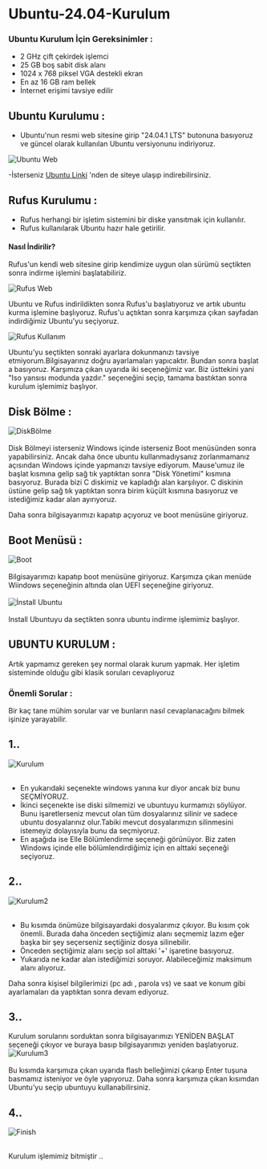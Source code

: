 # Ubuntu-24.04-Kurulum
### Ubuntu Kurulum İçin Gereksinimler :
- 2 GHz çift çekirdek işlemci
- 25 GB boş sabit disk alanı
- 1024 x 768 piksel VGA destekli ekran
- En az 16 GB ram bellek
- İnternet erişimi tavsiye edilir
## Ubuntu Kurulumu :
- Ubuntu'nun resmi web sitesine girip "24.04.1 LTS" butonuna basıyoruz ve güncel olarak kullanılan Ubuntu versiyonunu indiriyoruz.


  
![Ubuntu Web](https://github.com/beytulah-kizilkaya/Ubuntu-24.04-Kurulum/blob/main/Ekran%20g%C3%B6r%C3%BCnt%C3%BCs%C3%BC%202024-10-27%20125007.png)




-İsterseniz [Ubuntu Linki](https://ubuntu.com/download) 'nden de siteye ulaşıp indirebilirsiniz.

## Rufus Kurulumu :
- Rufus herhangi bir işletim sistemini bir diske yansıtmak için kullanılır.
- Rufus kullanılarak Ubuntu hazır hale getirilir.
#### Nasıl İndirilir?
Rufus'un kendi web sitesine girip kendimize uygun olan sürümü seçtikten sonra indirme işlemini başlatabiliriz.



![Rufus Web](https://github.com/beytulah-kizilkaya/Ubuntu-24.04-Kurulum/blob/main/Ekran%20g%C3%B6r%C3%BCnt%C3%BCs%C3%BC%202024-10-27%20125032.png)



Ubuntu ve Rufus indirildikten sonra Rufus'u başlatıyoruz ve artık ubuntu kurma işlemine başlıyoruz.
Rufus'u açtıktan sonra karşımıza çıkan sayfadan indirdiğimiz Ubuntu'yu seçiyoruz.




![Rufus Kullanım](https://github.com/beytulah-kizilkaya/Ubuntu-24.04-Kurulum/blob/main/Ekran%20g%C3%B6r%C3%BCnt%C3%BCs%C3%BC%202024-10-27%20125105.png) <br>

Ubuntu'yu seçtikten sonraki ayarlara dokunmanızı tavsiye etmiyorum.Bilgisayarınız doğru ayarlamaları yapıcaktır.
Bundan sonra başlat a basıyoruz. Karşımıza çıkan uyarıda iki seçeneğimiz var. Biz üsttekini yani "Iso yansısı modunda yazdır." seçeneğini seçip, tamama bastıktan sonra kurulum işlemimiz başlıyor.

## Disk Bölme :
![DiskBölme](https://github.com/beytulah-kizilkaya/Ubuntu-24.04-Kurulum/blob/main/Ekran%20g%C3%B6r%C3%BCnt%C3%BCs%C3%BC%202024-10-27%20125330.png) <br> <br>
Disk Bölmeyi isterseniz Windows içinde isterseniz Boot menüsünden sonra yapabilirsiniz. Ancak daha önce ubuntu kullanmadıysanız zorlanmamanız açısından Windows içinde yapmanızı tavsiye ediyorum.
Mause'umuz ile başlat kısmına gelip sağ tık yaptıktan sonra "Disk Yönetimi" kısmına basıyoruz. Burada bizi C diskimiz ve kapladığı alan karşılıyor. C diskinin üstüne gelip sağ tık yaptıktan sonra birim küçült kısmına basıyoruz ve istediğimiz kadar alan ayırıyoruz.

Daha sonra bilgisayarımızı kapatıp açıyoruz ve boot menüsüne giriyoruz.

## Boot Menüsü :
![Boot](https://github.com/beytulah-kizilkaya/Ubuntu-24.04-Kurulum/blob/main/Ekran%20g%C3%B6r%C3%BCnt%C3%BCs%C3%BC%202024-10-27%20125412.png) <br> <br>
Bilgisayarımızı kapatıp boot menüsüne giriyoruz. Karşımıza çıkan menüde Wiindows seçeneğinin altında olan UEFI seçeneğine giriyoruz. <br> <br>
![İnstall Ubuntu](https://github.com/beytulah-kizilkaya/Ubuntu-24.04-Kurulum/blob/main/Ekran%20g%C3%B6r%C3%BCnt%C3%BCs%C3%BC%202024-10-27%20125428.png) <br> <br>
Install Ubuntuyu da seçtikten sonra ubuntu indirme işlemimiz başlıyor. <br>

## UBUNTU KURULUM :
Artık yapmamız gereken şey normal olarak kurum yapmak. Her işletim sisteminde olduğu gibi klasik soruları cevaplıyoruz

### Önemli Sorular :
Bir kaç tane mühim sorular var ve bunların nasıl cevaplanacağını bilmek işinize yarayabilir.
## 1..
![Kurulum](https://github.com/beytulah-kizilkaya/Ubuntu-24.04-Kurulum/blob/main/Ekran%20g%C3%B6r%C3%BCnt%C3%BCs%C3%BC%202024-10-27%20125600.png) <br> <br>

- En yukarıdaki seçenekte windows yanına kur diyor ancak biz bunu SEÇMİYORUZ. 
- İkinci seçenekte ise diski silmemizi ve ubuntuyu kurmamızı söylüyor. Bunu işaretlerseniz mevcut olan tüm dosyalarınız silinir ve sadece ubuntu dosyalarınız olur.Tabiki mevcut dosyalarımızın
silinmesini istemeyiz dolayısıyla bunu da seçmiyoruz.
- En aşağıda ise Elle Bölümlendirme seçeneği görünüyor. Biz zaten Windows içinde elle bölümlendirdiğimiz için en alttaki seçeneği seçiyoruz.

## 2..
![Kurulum2](https://github.com/beytulah-kizilkaya/Ubuntu-24.04-Kurulum/blob/main/Ekran%20g%C3%B6r%C3%BCnt%C3%BCs%C3%BC%202024-10-27%20125633.png) <br> <br>

- Bu kısımda önümüze bilgisayardaki dosyalarımız çıkıyor. Bu kısım çok önemli. Burada daha önceden seçtiğimiz alanı seçmemiz lazım eğer başka bir şey seçerseniz seçtiğiniz dosya silinebilir.
- Önceden seçtiğimiz alanı seçip sol alttaki '+' işaretine basıyoruz.
- Yukarıda ne kadar alan istediğimizi soruyor. Alabileceğimiz maksimum alanı alıyoruz.

Daha sonra kişisel bilgilerimizi (pc adı , parola vs) ve saat  ve konum gibi ayarlamaları da yaptıktan sonra devam ediyoruz.

## 3..
Kurulum sorularını sorduktan sonra bilgisayarımızı YENİDEN BAŞLAT seçeneği çıkıyor ve buraya basıp bilgisayarımızı yeniden başlatıyoruz.
![Kurulum3](https://github.com/beytulah-kizilkaya/Ubuntu-24.04-Kurulum/blob/main/Ekran%20g%C3%B6r%C3%BCnt%C3%BCs%C3%BC%202024-10-27%20125659.png) <br> <br>
Bu kısımda karşımıza çıkan uyarıda flash belleğimizi çıkarıp Enter tuşuna basmamız isteniyor ve öyle yapıyoruz.
Daha sonra karşımıza çıkan kısımdan Ubuntu'yu seçip ubuntuyu kullanabilirsiniz.

## 4..
![Finish](https://github.com/beytulah-kizilkaya/Ubuntu-24.04-Kurulum/blob/main/Ekran%20g%C3%B6r%C3%BCnt%C3%BCs%C3%BC%202024-10-27%20125738.png) <br> <br>

Kurulum işlemimiz bitmiştir ..












